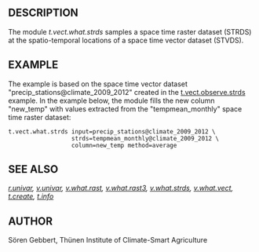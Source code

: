 ## DESCRIPTION

The module *t.vect.what.strds* samples a space time raster dataset
(STRDS) at the spatio-temporal locations of a space time vector dataset
(STVDS).

## EXAMPLE

The example is based on the space time vector dataset
"precip_stations@climate_2009_2012" created in the
[t.vect.observe.strds](t.vect.observe.strds.md) example. In the example
below, the module fills the new column "new_temp" with values extracted
from the "tempmean_monthly" space time raster dataset:

```shell
t.vect.what.strds input=precip_stations@climate_2009_2012 \
                  strds=tempmean_monthly@climate_2009_2012 \
                  column=new_temp method=average
```

## SEE ALSO

*[r.univar](r.univar.md), [v.univar](v.univar.md),
[v.what.rast](v.what.rast.md), [v.what.rast3](v.what.rast3.md),
[v.what.strds](v.what.strds.md), [v.what.vect](v.what.vect.md),
[t.create](t.create.md), [t.info](t.info.md)*

## AUTHOR

Sören Gebbert, Thünen Institute of Climate-Smart Agriculture
